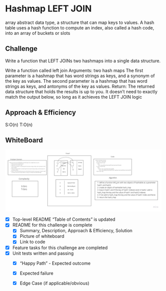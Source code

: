 # Hashmap LEFT JOIN
<!-- Short summary or background information -->
 array abstract data type, a structure that can map keys to values. A hash table uses a hash function to compute an index, also called a hash code, into an array of buckets or slots

## Challenge
<!-- Description of the challenge -->
Write a function that LEFT JOINs two hashmaps into a single data structure.

Write a function called left join
Arguments: two hash maps
The first parameter is a hashmap that has word strings as keys, and a synonym of the key as values.
The second parameter is a hashmap that has word strings as keys, and antonyms of the key as values.
Return: The returned data structure that holds the results is up to you. It doesn’t need to exactly match the output below, so long as it achieves the LEFT JOIN logic

## Approach & Efficiency
<!-- What approach did you take? Why? What is the Big O space/time for this approach? -->
S:O(n)
T:O(n)
## WhiteBoard
<!-- Embedded whiteboard image -->
![](../img/left_join.jpg)


- [x] Top-level README “Table of Contents” is updated
 - [x] README for this challenge is complete
      - [x] Summary, Description, Approach & Efficiency, Solution
      - [x] Picture of whiteboard
      - [x] Link to code
 - [x] Feature tasks for this challenge are completed
 - [x] Unit tests written and passing
      - [x] “Happy Path” - Expected outcome
      - [x] Expected failure
      - [x] Edge Case (if applicable/obvious)


